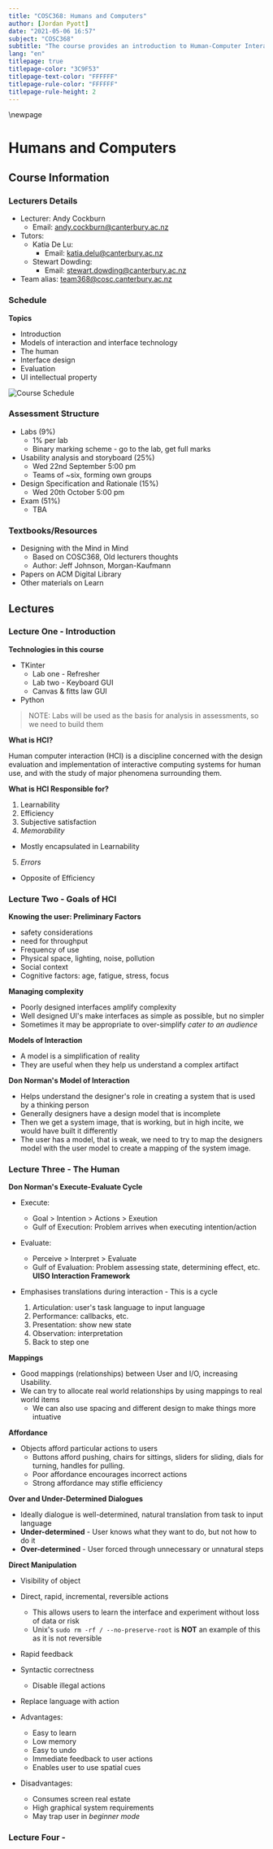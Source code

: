```yaml
---
title: "COSC368: Humans and Computers"
author: [Jordan Pyott]
date: "2021-05-06 16:57"
subject: "COSC368"
subtitle: "The course provides an introduction to Human-Computer Interaction (HCI). HCI is concerned with understanding, designing, implementing and evaluating user-interfaces so that they better support users in carrying out their tasks. On completing the course you will have knowledge of the theoretical foundations of designing for interaction between humans and computers. You will also have practical experience in implementing and evaluating graphical user interfaces."
lang: "en"
titlepage: true
titlepage-color: "3C9F53"
titlepage-text-color: "FFFFFF"
titlepage-rule-color: "FFFFFF"
titlepage-rule-height: 2
---
```


\newpage

# Humans and Computers

## Course Information

### Lecturers Details

- Lecturer: Andy Cockburn 
  * Email: andy.cockburn@canterbury.ac.nz
- Tutors: 
  * Katia De Lu: 
    + Email: katia.delu@canterbury.ac.nz
  * Stewart Dowding: 
    + Email: stewart.dowding@canterbury.ac.nz
- Team alias: team368@cosc.canterbury.ac.nz

### Schedule

**Topics**

- Introduction
- Models of interaction and interface technology
- The human
- Interface design
- Evaluation
- UI intellectual property

![Course Schedule](./Diagrams/schedule.png)

### Assessment Structure

- Labs (9%)
  * 1% per lab
  * Binary marking scheme - go to the lab, get full marks
- Usability analysis and storyboard (25%)
  * Wed 22nd September 5:00 pm
  * Teams of ~six, forming own groups
- Design Specification and Rationale (15%)
  * Wed 20th October 5:00 pm
- Exam (51%)
  * TBA

### Textbooks/Resources

- Designing with the Mind in Mind 
  * Based on COSC368, Old lecturers thoughts
  * Author: Jeff Johnson, Morgan-Kaufmann
- Papers on ACM Digital Library
- Other materials on Learn

## Lectures

### Lecture One - Introduction

**Technologies in this course**

- TKinter
  * Lab one - Refresher
  * Lab two - Keyboard GUI
  * Canvas & fitts law GUI
- Python

> NOTE: Labs will be used as the basis for analysis in assessments, so we need to build them

**What is HCI?**

Human computer interaction (HCI) is a discipline concerned with the design evaluation and implementation of interactive computing systems for human
use, and with the study of major phenomena surrounding them.

**What is HCI Responsible for?**

1. Learnability
2. Efficiency
3. Subjective satisfaction
4. *Memorability*
  * Mostly encapsulated in Learnability
5. *Errors*
  * Opposite of Efficiency

### Lecture Two - Goals of HCI

**Knowing the user: Preliminary Factors**

- safety considerations
- need for throughput
- Frequency of use
- Physical space, lighting, noise, pollution
- Social context
- Cognitive factors: age, fatigue, stress, focus

**Managing complexity**

- Poorly designed interfaces amplify complexity
- Well designed UI's make interfaces as simple as possible, but no simpler
- Sometimes it may be appropriate to over-simplify *cater to an audience*

**Models of Interaction**

- A model is a simplification of reality
- They are useful when they help us understand a complex artifact

**Don Norman's Model of Interaction**

- Helps understand the designer's role in creating a system that is used by a thinking person
- Generally designers have a design model that is incomplete
- Then we get a system image, that is working, but in high incite, we would have
  built it differently
- The user has a model, that is weak, we need to try to map the designers model
  with the user model to create a mapping of the system image.

### Lecture Three - The Human

**Don Norman's Execute-Evaluate Cycle**

- Execute:
  * Goal > Intention > Actions > Exeution
  * Gulf of Execution: Problem arrives when executing intention/action
- Evaluate:
  * Perceive > Interpret > Evaluate
  * Gulf of Evaluation: Problem assessing state, determining effect, etc.
**UISO Interaction Framework**

- Emphasises translations during interaction - This is a cycle
  1. Articulation: user's task language to input language
  2. Performance: callbacks, etc.
  3. Presentation: show new state
  4. Observation: interpretation
  5. Back to step one

**Mappings**

- Good mappings (relationships) between User and I/O, increasing Usability.
- We can try to allocate real world relationships by using mappings to real world items
  * We can also use spacing and different design to make things more intuative

**Affordance**

- Objects afford particular actions to users
  * Buttons afford pushing, chairs for sittings, sliders for sliding, dials for turning, handles for pulling.
  * Poor affordance encourages incorrect actions
  * Strong affordance may stifle efficiency

**Over and Under-Determined Dialogues**

- Ideally dialogue is well-determined, natural translation from task to input language
- **Under-determined** - User knows what they want to do, but not how to do it
- **Over-determined** - User forced through unnecessary or unnatural steps

**Direct Manipulation**

- Visibility of object
- Direct, rapid, incremental, reversible actions
  * This allows users to learn the interface and experiment without loss of data or risk
  * Unix's `sudo rm -rf / --no-preserve-root` is **NOT** an example of this as it is not reversible
- Rapid feedback
- Syntactic correctness
  * Disable illegal actions
- Replace language with action

- Advantages:
  * Easy to learn
  * Low memory
  * Easy to undo
  * Immediate feedback to user actions
  * Enables user to use spatial cues
- Disadvantages:
  * Consumes screen real estate
  * High graphical system requirements
  * May trap user in *beginner mode*

### Lecture Four - 

